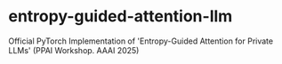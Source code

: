 # entropy-guided-attention-llm
Official PyTorch Implementation of 'Entropy-Guided Attention for Private LLMs' (PPAI Workshop. AAAI 2025)
